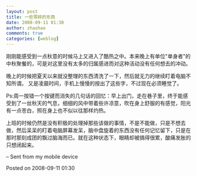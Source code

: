 ```yaml
---
layout: post
title: 一些零碎的东西
date: 2008-09-11 01:30
author: zhaohao
comments: true
categories: [weblog]
---
```

刚刚能感受到一点秋意的时候马上又进入了酷热之中。本来晚上有单位"单身者"的中秋聚餐的，可是对这里没有太多的归属感进而对这种活动没有任何想去的冲动。

晚上的时候把夏天以来就没整理的东西清洗了一下，然后就无力的继续盯着电脑不知所谓。
又是凌晨时间，手机上慢慢的按出了这些字，不过现在必须睡觉了。

Ps:周一按错一个按键而消失的几句话的回忆：早上出门，走在巷子里，终于能感受到了一丝秋天的气息，细细的风中带着些许凉意，吹在身上舒服的有感觉，阳光有一点苍白，照在身上也不似以往那样灼热。

上班的时候仍然是没有积极的处理掉那些该做的事情，不是不能做，只是不想去做，然后呆呆的盯着电脑屏幕发呆，脑中盘旋着的东西没有任何记忆留下，只是在那时那刻成团的飘过脑海而已。就在这种状态下，眼睛却被搞得很累，酸痛发胀的只想闭起来。

– Sent from my mobile device

Posted on 2008-09-11 01:30
